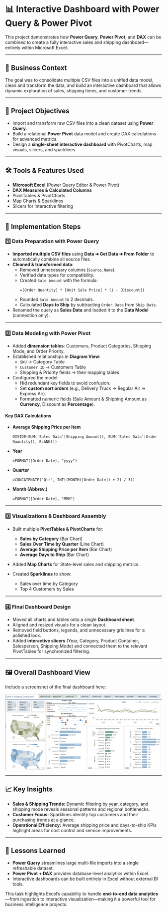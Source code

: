 # 📊 Interactive Dashboard with Power Query & Power Pivot

This project demonstrates how **Power Query**, **Power Pivot**, and **DAX** can be combined to create a fully interactive sales and shipping dashboard—entirely within Microsoft Excel.

---

## 🧾 Business Context
The goal was to consolidate multiple CSV files into a unified data model, clean and transform the data, and build an interactive dashboard that allows dynamic exploration of sales, shipping times, and customer trends.

---

## 🎯 Project Objectives
- Import and transform raw CSV files into a clean dataset using **Power Query**.  
- Build a relational **Power Pivot** data model and create DAX calculations for advanced metrics.  
- Design a **single-sheet interactive dashboard** with PivotCharts, map visuals, slicers, and sparklines.

---

## 🛠️ Tools & Features Used
- **Microsoft Excel** (Power Query Editor & Power Pivot)
- **DAX Measures & Calculated Columns**
- PivotTables & PivotCharts  
- Map Charts & Sparklines  
- Slicers for interactive filtering

---

## 🚀 Implementation Steps

### 1️⃣ Data Preparation with Power Query
- **Imported multiple CSV files** using **Data ➜ Get Data ➜ From Folder** to automatically combine all source files.  
- **Cleaned & transformed data**:  
  - Removed unnecessary columns (`Source.Name`).  
  - Verified data types for compatibility.  
  - Created `Sale Amount` with the formula:  
    ```
    =[Order Quantity] * [Unit Sale Price] * (1 - [Discount])
    ```
  - Rounded `Sale Amount` to 2 decimals.  
  - Calculated **Days to Ship** by subtracting `Order Date` from `Ship Date`.  
- Renamed the query as **Sales Data** and loaded it to the **Data Model** (connection only).

---

### 2️⃣ Data Modeling with Power Pivot
- Added **dimension tables**: Customers, Product Categories, Shipping Mode, and Order Priority.  
- Established relationships in **Diagram View**:  
  - `SKU` → Category Table  
  - `Customer ID` → Customers Table  
  - Shipping & Priority fields → their mapping tables  
- Configured the model:  
  - Hid redundant key fields to avoid confusion.  
  - Set **custom sort orders** (e.g., Delivery Truck → Regular Air → Express Air).  
  - Formatted numeric fields (Sale Amount & Shipping Amount as **Currency**, Discount as **Percentage**).

#### Key DAX Calculations
- **Average Shipping Price per Item**  
  ```DAX
  DIVIDE(SUM('Sales Data'[Shipping Amount]), SUM('Sales Data'[Order Quantity]), BLANK())
  ````

- **Year**

  ```DAX
  =FORMAT([Order Date], "yyyy")
  ```
- **Quarter**

  ```DAX
  =CONCATENATE("Qtr", INT((MONTH([Order Date]) + 2) / 3))
  ```
- **Month (Abbrev.)**

  ```DAX
  =FORMAT([Order Date], "MMM")
  ```

---

### 3️⃣ Visualizations & Dashboard Assembly

* Built multiple **PivotTables & PivotCharts** for:

  * **Sales by Category** (Bar Chart)
  * **Sales Over Time by Quarter** (Line Chart)
  * **Average Shipping Price per Item** (Bar Chart)
  * **Average Days to Ship** (Bar Chart)
* Added **Map Charts** for State-level sales and shipping metrics.
* Created **Sparklines** to show:

  * Sales over time by Category
  * Top 4 Customers by Sales

---

### 4️⃣ Final Dashboard Design

* Moved all charts and tables onto a single **Dashboard sheet**.
* Aligned and resized visuals for a clean layout.
* Removed field buttons, legends, and unnecessary gridlines for a polished look.
* Added **interactive slicers** (Year, Category, Product Container, Salesperson, Shipping Mode) and connected them to the relevant PivotTables for synchronized filtering.

---

## 🖼️ Overall Dashboard View

Include a screenshot of the final dashboard here:

![Dashboard Screenshot](dashboard-overview.png)

---

## 📈 Key Insights

* **Sales & Shipping Trends:** Dynamic filtering by year, category, and shipping mode reveals seasonal patterns and regional bottlenecks.
* **Customer Focus:** Sparklines identify top customers and their purchasing trends at a glance.
* **Operational Efficiency:** Average shipping price and days-to-ship KPIs highlight areas for cost control and service improvements.

---

## 🧠 Lessons Learned

* **Power Query** streamlines large multi-file imports into a single refreshable dataset.
* **Power Pivot + DAX** provides database-level analytics within Excel.
* Interactive dashboards can be built entirely in Excel without external BI tools.

This task highlights Excel’s capability to handle **end-to-end data analytics**—from ingestion to interactive visualization—making it a powerful tool for business intelligence projects.
